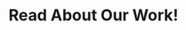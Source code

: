 ---
title: 'Read About Our Work!'

view: citation

banner:
  caption: ''
  image: 'publications.png'
---